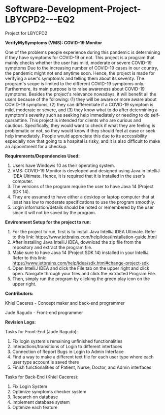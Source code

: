 # Software-Development-Project-LBYCPD2---EQ2
Project for LBYCPD2

**VerifyMySymptoms (VMS): COVID-19 Monitor**

One of the problems people experience during this pandemic is determining if they have symptoms for 
COVID-19 or not. This project is a program that mainly checks whether the user has mild, moderate or 
severe COVID-19 symptoms
Due to the increasing number of COVID-19 cases in our country, the pandemic might not end anytime soon. 
Hence, the project is made for verifying a user's symptom/s and telling them about its severity. The 
program's scope is limited to the different COVID-19 symptoms only. 
Furthermore, its main purpose is to raise awareness about COVID-19 symptoms. Besides the project's 
relevance nowadays, it will benefit all the users because of the following: (1) they will be aware or 
more aware about COVID-19 symptoms, (2) they can differentiate if a COVID-19 symptom is mild, moderate 
or severe, and (3) they know what to do after determining a symptom's severity such as seeking help 
immediately or needing to do self-quarantine.
This project is intended for clients who are curious and cautious. Specifically, they would want to 
check if what they are feeling is problematic or not, so they would know if they should feel at ease 
or seek help immediately. People would appreciate this due to its accessibility especially now that 
going to a hospital is risky, and it is also difficult to make an appointment for a checkup.

**Requirements/Dependencies Used:**
1. Users have Windows 10 as their operating system.
2. VMS: COVID-19 Monitor is developed and designed using Java in IntelliJ IDEA Ultimate. Hence, it is required that it is installed in the user’s computer.
3. The versions of the program require the user to have Java 14 (Project SDK 14).
4. They are assumed to have either a desktop or laptop computer that at least has low to moderate specifications to use the program smoothly.
5. Login information/details should be noted or remembered by the user since it will not be saved by the program.

**Environment Setup for the project to run:**
1. For the project to run, first is to install Java IntelliJ IDEA Ultimate. Refer to this link: https://www.jetbrains.com/help/idea/installation-guide.html
2. After installing Java IntelliJ IDEA, download the zip file from the repository and extract the program file.
3. Make sure to have Java 14 (Project SDK 14) installed in your IntelliJ. Refer to this link: https://www.jetbrains.com/help/idea/sdk.html#change-project-sdk
4. Open IntelliJ IDEA and click the File tab on the upper right and click open. Navigate through your files and click the extracted Program File.
5. Then, simply run the program by clicking the green play icon on the upper right.

**Contributors:**

Khiel Caceres - Concept maker and back-end programmer

Jude Ragudo - Front-end programmer

**Revision Logs:**

Tasks for Front-End (Jude Ragudo):
1. Fix login system's remaining unfinished functionalities
2. Interactions/transitions of Login to different interfaces
3. Connection of Report Bugs in Login to Admin Interface
4. Find a way to make a different text file for each user type where each user type account is saved there
5. Finish functionalities of Patient, Nurse, Doctor, and Admin interfaces

Tasks for Back-End (Khiel Caceres):
1. Fix Login System
2. Optimize symptoms checker system
3. Research on database
4. Implement database system
5. Optimize each feature
